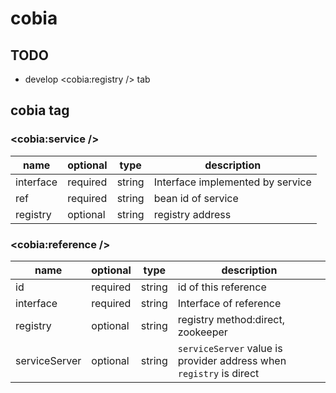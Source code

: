 # **cobia**

## TODO

- develop <cobia:registry /> tab

## cobia tag

### <cobia:service />

| name |optional | type | description|
| --- | ----- | ----- | --- |
|interface|required|string|Interface implemented by service|
|ref|required|string|bean id of service|
|registry|optional|string|registry address|

### <cobia:reference />

| name |optional | type | description|
| --- | ----- | ----- | --- |
|id|required|string|id of this reference|
|interface|required|string|Interface of reference|
|registry|optional|string|registry method:direct, zookeeper|
|serviceServer|optional|string|`serviceServer` value is provider address when `registry` is direct|

